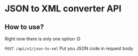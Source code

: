 # JSON to XML converter API

## How to use?
Right now there is only one option :D

`POST /api/v1/json-to-xml`
Put you JSON code in request body
